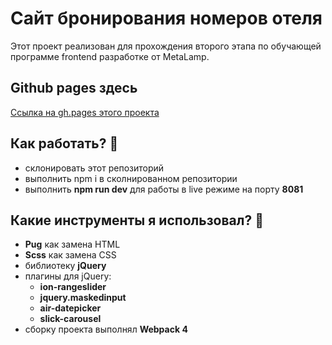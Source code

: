 # Сайт бронирования номеров отеля
Этот проект реализован для прохождения второго этапа по обучающей программе frontend разработке от MetaLamp.

## Github pages здесь
[Ссылка на gh.pages этого проекта](https://bunglebrot.github.io/hotel-the-toxin/)

## Как работать? :rocket:
* склонировать этот репозиторий
* выполнить npm i в сколнированном репозитории
* выполнить **npm run dev** для работы в live режиме на порту **8081**

## Какие инструменты я использовал? :wrench:
* **Pug** как замена HTML
* **Scss** как замена CSS
* библиотеку **jQuery**
* плагины для jQuery:
  - **ion-rangeslider**
  - **jquery.maskedinput**
  - **air-datepicker**
  - **slick-carousel**
* сборку проекта выполнял **Webpack 4**
